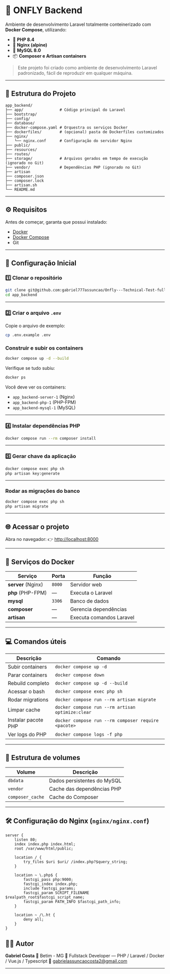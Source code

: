 # 🚀 ONFLY Backend

Ambiente de desenvolvimento Laravel totalmente conteinerizado com **Docker Compose**, utilizando:

* 🐘 **PHP 8.4**
* 🐳 **Nginx (alpine)**
* 🧱 **MySQL 8.0**
* 📦 **Composer e Artisan containers**

> Este projeto foi criado como ambiente de desenvolvimento Laravel padronizado, fácil de reproduzir em qualquer máquina.

---

## 🧩 Estrutura do Projeto

```
app_backend/
├── app/                # Código principal do Laravel
├── bootstrap/
├── config/
├── database/
├── docker-compose.yaml # Orquestra os serviços Docker
├── dockerfiles/        # (opcional) pasta de Dockerfiles customizados
├── nginx/
│   └── nginx.conf      # Configuração do servidor Nginx
├── public/
├── resources/
├── routes/
├── storage/            # Arquivos gerados em tempo de execução (ignorado no Git)
├── vendor/             # Dependências PHP (ignorado no Git)
├── artisan
├── composer.json
├── composer.lock
├── artisan.sh
└── README.md
```

---

## ⚙️ Requisitos

Antes de começar, garanta que possui instalado:

* [Docker](https://docs.docker.com/get-docker/)
* [Docker Compose](https://docs.docker.com/compose/)
* Git

---

## 🚧 Configuração Inicial

### 1️⃣ Clonar o repositório

```bash
git clone git@github.com:gabriel777assuncao/Onfly---Technical-Test-fullstack-developer.git
cd app_backend
```

---

### 2️⃣ Criar o arquivo `.env`

Copie o arquivo de exemplo:

```bash
cp .env.example .env
```

### Construir e subir os containers

```bash
docker compose up -d --build
```

Verifique se tudo subiu:

```bash
docker ps
```

Você deve ver os containers:

* `app_backend-server-1` (Nginx)
* `app_backend-php-1` (PHP-FPM)
* `app_backend-mysql-1` (MySQL)

---

### 4️⃣ Instalar dependências PHP

```bash
docker compose run --rm composer install
```

---

### 5️⃣ Gerar chave da aplicação

```bash
docker compose exec php sh  
php artisan key:generate
```

---

### Rodar as migrações do banco

```bash
docker compose exec php sh  
php artisan migrate
```

---

## 🌐 Acessar o projeto

Abra no navegador:
👉 [http://localhost:8000](http://localhost:8000)

---

## 🧱 Serviços do Docker

| Serviço            | Porta  | Função                   |
| ------------------ | ------ | ------------------------ |
| **server** (Nginx) | `8000` | Servidor web             |
| **php** (PHP-FPM)  | —      | Executa o Laravel        |
| **mysql**          | `3306` | Banco de dados           |
| **composer**       | —      | Gerencia dependências    |
| **artisan**        | —      | Executa comandos Laravel |

---

## 💻 Comandos úteis

| Descrição           | Comando                                             |
|---------------------|-----------------------------------------------------|
| Subir containers    | `docker compose up -d`                              |
| Parar containers    | `docker compose down`                               |
| Rebuild completo    | `docker compose up -d --build`                      |
| Acessar o bash      | `docker compose exec php sh`                        |
| Rodar migrations    | `docker compose run --rm artisan migrate`           |
| Limpar cache        | `docker compose run --rm artisan optimize:clear`    |
| Instalar pacote PHP | `docker compose run --rm composer require <pacote>` |
| Ver logs do PHP     | `docker compose logs -f php`                        |

---

## 🧰 Estrutura de volumes

| Volume           | Descrição                   |
| ---------------- | --------------------------- |
| `dbdata`         | Dados persistentes do MySQL |
| `vendor`         | Cache das dependências PHP  |
| `composer_cache` | Cache do Composer           |

---

## 🛠️ Configuração do Nginx (`nginx/nginx.conf`)

```nginx
server {
    listen 80;
    index index.php index.html;
    root /var/www/html/public;

    location / {
        try_files $uri $uri/ /index.php?$query_string;
    }

    location ~ \.php$ {
        fastcgi_pass php:9000;
        fastcgi_index index.php;
        include fastcgi_params;
        fastcgi_param SCRIPT_FILENAME $realpath_root$fastcgi_script_name;
        fastcgi_param PATH_INFO $fastcgi_path_info;
    }

    location ~ /\.ht {
        deny all;
    }
}
```

## 🧑‍💻 Autor

**Gabriel Costa**
📍 Betim - MG
💼 Fullstack Developer — PHP / Laravel / Docker / Vue.js / Typescript
📧 [gabrielassuncaocosta2@gmail.com](mailto:gabrielassuncaocosta2@gmail.com)

---